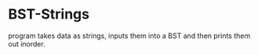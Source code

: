 # BST-Strings
program takes data as strings, inputs them into a BST and then prints them out inorder.
